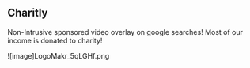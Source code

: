 ## Charitly

Non-Intrusive sponsored video overlay on google searches! Most of our income is donated to charity!

![image]LogoMakr_5qLGHf.png
